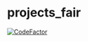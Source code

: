 # projects_fair
[![CodeFactor](https://www.codefactor.io/repository/github/nikita03565/projects_fair/badge)](https://www.codefactor.io/repository/github/nikita03565/projects_fair)

